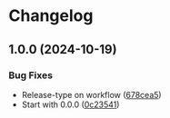 # Changelog

## 1.0.0 (2024-10-19)


### Bug Fixes

* Release-type on workflow ([678cea5](https://github.com/Envoy-VC/noir_hmac/commit/678cea5cbdcc5f21847fe0060ff42e979d62e1c3))
* Start with 0.0.0 ([0c23541](https://github.com/Envoy-VC/noir_hmac/commit/0c235415c191fde1055190d0145f60c2a1fa68c5))
